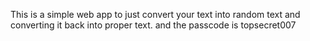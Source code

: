 This is a simple web app to just convert your text into random text and converting it back into proper text. 
and the passcode is topsecret007
